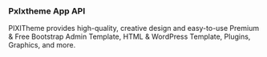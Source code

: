 ### PxIxtheme App API
PIXITheme provides high-quality, creative design and easy-to-use Premium & Free Bootstrap Admin Template, HTML & WordPress Template, Plugins, Graphics, and more.




